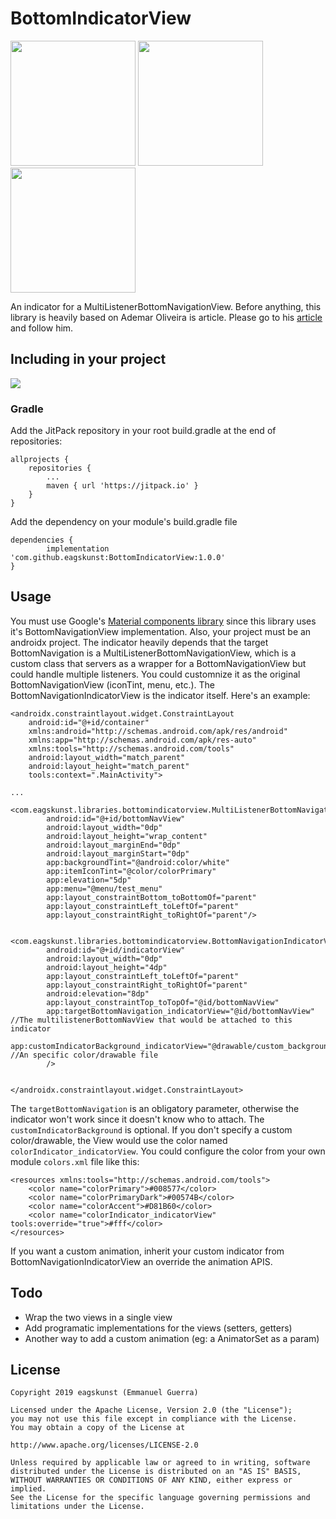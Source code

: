 # BottomIndicatorView

<img src="https://i.imgur.com/M7CnepR.png" width=200px>
<img src="https://i.imgur.com/5ecjdTc.png" width=200px>
<img src="https://i.imgur.com/8fLrJFG.png" width=200px>

An indicator for a MultiListenerBottomNavigationView.
Before anything, this library is heavily based on Ademar Oliveira is article. Please go to his [article](https://medium.com/@ademar111190/writing-a-custom-view-to-use-as-bottom-navigation-indicator-8cf63a737dab) and follow him.

## Including in your project
[![](https://jitpack.io/v/eagskunst/BottomIndicatorView.svg)](https://jitpack.io/#eagskunst/BottomIndicatorView)
### Gradle
Add the JitPack repository in your root build.gradle at the end of repositories:

	allprojects {
		repositories {
			...
			maven { url 'https://jitpack.io' }
		}
	}
Add the dependency on your module's build.gradle file

	dependencies {
	        implementation 'com.github.eagskunst:BottomIndicatorView:1.0.0'
	}

## Usage
You must use Google's [Material components library](https://github.com/material-components/material-components-android) since this library uses it's BottomNavigationView implementation. Also, your project must be an androidx project.
The indicator heavily depends that the target BottomNavigation is a MultiListenerBottomNavigationView, which is a custom class that servers as a wrapper for a BottomNavigationView but could handle multiple listeners. You could customnize it as the original BottomNavigationView (iconTint, menu, etc.).
The BottomNavigationIndicatorView is the indicator itself. 
Here's an example:

    <androidx.constraintlayout.widget.ConstraintLayout
        android:id="@+id/container"
        xmlns:android="http://schemas.android.com/apk/res/android"
        xmlns:app="http://schemas.android.com/apk/res-auto"
        xmlns:tools="http://schemas.android.com/tools"
        android:layout_width="match_parent"
        android:layout_height="match_parent"
        tools:context=".MainActivity">

    ... 
        <com.eagskunst.libraries.bottomindicatorview.MultiListenerBottomNavigationView
            android:id="@+id/bottomNavView"
            android:layout_width="0dp"
            android:layout_height="wrap_content"
            android:layout_marginEnd="0dp"
            android:layout_marginStart="0dp"
            app:backgroundTint="@android:color/white"
            app:itemIconTint="@color/colorPrimary"
            app:elevation="5dp"
            app:menu="@menu/test_menu"
            app:layout_constraintBottom_toBottomOf="parent"
            app:layout_constraintLeft_toLeftOf="parent"
            app:layout_constraintRight_toRightOf="parent"/>

        <com.eagskunst.libraries.bottomindicatorview.BottomNavigationIndicatorView
            android:id="@+id/indicatorView"
            android:layout_width="0dp"
            android:layout_height="4dp"
            app:layout_constraintLeft_toLeftOf="parent"
            app:layout_constraintRight_toRightOf="parent"
            android:elevation="8dp"
            app:layout_constraintTop_toTopOf="@id/bottomNavView"
            app:targetBottomNavigation_indicatorView="@id/bottomNavView" //The multilistenerBottomNavView that would be attached to this indicator
            app:customIndicatorBackground_indicatorView="@drawable/custom_background_indicator" //An specific color/drawable file
            />


    </androidx.constraintlayout.widget.ConstraintLayout>
The `targetBottomNavigation` is an obligatory parameter, otherwise the indicator won't work since it doesn't know who to attach. The `customIndicatorBackground` is optional. If you don't specify a custom color/drawable, the View would use the color named `colorIndicator_indicatorView`. You could configure the color from your own module `colors.xml` file like this:

    <resources xmlns:tools="http://schemas.android.com/tools">
        <color name="colorPrimary">#008577</color>
        <color name="colorPrimaryDark">#00574B</color>
        <color name="colorAccent">#D81B60</color>
        <color name="colorIndicator_indicatorView" tools:override="true">#fff</color>
    </resources>

If you want a custom animation, inherit your custom indicator from BottomNavigationIndicatorView an override the animation APIS.

## Todo
* Wrap the two views in a single view
* Add programatic implementations for the views (setters, getters)
* Another way to add a custom animation (eg: a AnimatorSet as a param)

## License
    Copyright 2019 eagskunst (Emmanuel Guerra)

    Licensed under the Apache License, Version 2.0 (the "License");
    you may not use this file except in compliance with the License.
    You may obtain a copy of the License at

    http://www.apache.org/licenses/LICENSE-2.0

    Unless required by applicable law or agreed to in writing, software
    distributed under the License is distributed on an "AS IS" BASIS,
    WITHOUT WARRANTIES OR CONDITIONS OF ANY KIND, either express or implied.
    See the License for the specific language governing permissions and
    limitations under the License.